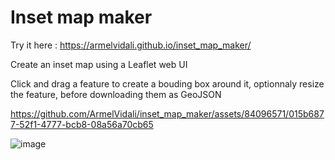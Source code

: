 # Inset map maker

Try it here : https://armelvidali.github.io/inset_map_maker/

Create an inset map using a Leaflet web UI

Click and drag a feature to create a bouding box around it, optionnaly resize the feature, before downloading them as GeoJSON






https://github.com/ArmelVidali/inset_map_maker/assets/84096571/015b6877-52f1-4777-bcb8-08a56a70cb65




![image](https://github.com/ArmelVidali/inset_map_maker/assets/84096571/9e4342c5-6b2c-41a5-8f5c-9291bc54425f)

